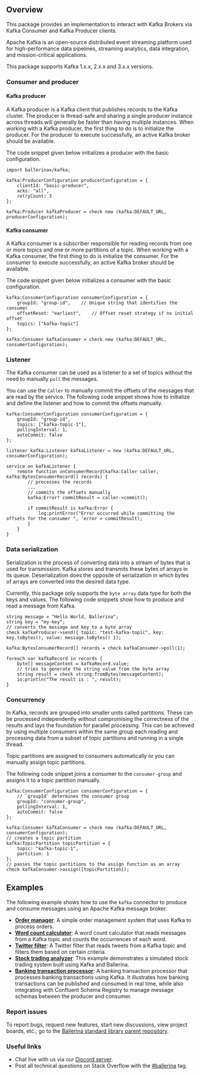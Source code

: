 ## Overview

This package provides an implementation to interact with Kafka Brokers via Kafka Consumer and Kafka Producer clients.

Apache Kafka is an open-source distributed event streaming platform used for high-performance data pipelines, streaming analytics, data integration, and mission-critical applications.

This package supports Kafka 1.x.x, 2.x.x and 3.x.x versions.

### Consumer and producer

#### Kafka producer

A Kafka producer is a Kafka client that publishes records to the Kafka cluster. The producer is thread-safe and sharing a single producer instance across threads will generally be faster than having multiple instances. When working with a Kafka producer, the first thing to do is to initialize the producer.
For the producer to execute successfully, an active Kafka broker should be available.

The code snippet given below initializes a producer with the basic configuration.

```ballerina
import ballerinax/kafka;

kafka:ProducerConfiguration producerConfiguration = {
    clientId: "basic-producer",
    acks: "all",
    retryCount: 3
};

kafka:Producer kafkaProducer = check new (kafka:DEFAULT_URL, producerConfiguration);
```

#### Kafka consumer

A Kafka consumer is a subscriber responsible for reading records from one or more topics and one or more partitions of a topic. When working with a Kafka consumer, the first thing to do is initialize the consumer.
For the consumer to execute successfully, an active Kafka broker should be available.

The code snippet given below initializes a consumer with the basic configuration.

```ballerina
kafka:ConsumerConfiguration consumerConfiguration = {
    groupId: "group-id",    // Unique string that identifies the consumer
    offsetReset: "earliest",    // Offset reset strategy if no initial offset
    topics: ["kafka-topic"]
};

kafka:Consumer kafkaConsumer = check new (kafka:DEFAULT_URL, consumerConfiguration);
```

### Listener
The Kafka consumer can be used as a listener to a set of topics without the need to manually `poll` the messages.

You can use the `Caller` to manually commit the offsets of the messages that are read by the service. The following code snippet shows how to initialize and define the listener and how to commit the offsets manually.

```ballerina
kafka:ConsumerConfiguration consumerConfiguration = {
    groupId: "group-id",
    topics: ["kafka-topic-1"],
    pollingInterval: 1,
    autoCommit: false
};

listener kafka:Listener kafkaListener = new (kafka:DEFAULT_URL, consumerConfiguration);

service on kafkaListener {
    remote function onConsumerRecord(kafka:Caller caller, kafka:BytesConsumerRecord[] records) {
        // processes the records
        ...
        // commits the offsets manually
        kafka:Error? commitResult = caller->commit();

        if commitResult is kafka:Error {
            log:printError("Error occurred while committing the offsets for the consumer ", 'error = commitResult);
        }
    }
}
```

### Data serialization

Serialization is the process of converting data into a stream of bytes that is used for transmission. Kafka
stores and transmits these bytes of arrays in its queue. Deserialization does the opposite of serialization
in which bytes of arrays are converted into the desired data type.

Currently, this package only supports the `byte array` data type for both the keys and values. The following code snippets
show how to produce and read a message from Kafka.

```ballerina
string message = "Hello World, Ballerina";
string key = "my-key";
// converts the message and key to a byte array
check kafkaProducer->send({ topic: "test-kafka-topic", key: key.toBytes(), value: message.toBytes() });
```

```ballerina
kafka:BytesConsumerRecord[] records = check kafkaConsumer->poll(1);

foreach var kafkaRecord in records {
    byte[] messageContent = kafkaRecord.value;
    // tries to generate the string value from the byte array
    string result = check string:fromBytes(messageContent);
    io:println("The result is : ", result);
}
```

### Concurrency

In Kafka, records are grouped into smaller units called partitions. These can be processed independently without
compromising the correctness of the results and lays the foundation for parallel processing. This can be achieved by
using multiple consumers within the same group each reading and processing data from a subset of topic partitions and
running in a single thread.

Topic partitions are assigned to consumers automatically or you can manually assign topic partitions.

The following code snippet joins a consumer to the `consumer-group` and assigns it to a topic partition manually.

```ballerina
kafka:ConsumerConfiguration consumerConfiguration = {
    // `groupId` determines the consumer group
    groupId: "consumer-group",
    pollingInterval: 1,
    autoCommit: false
};

kafka:Consumer kafkaConsumer = check new (kafka:DEFAULT_URL, consumerConfiguration);
// creates a topic partition
kafka:TopicPartition topicPartition = {
    topic: "kafka-topic-1",
    partition: 1
};
// passes the topic partitions to the assign function as an array
check kafkaConsumer->assign([topicPartition]);
```

## Examples

The following example shows how to use the `kafka` connector to produce and consume messages using an Apache Kafka message broker.

- [**Order manager**](https://github.com/ballerina-platform/module-ballerinax-kafka/tree/master/examples/order-manager): A simple order management system that uses Kafka to process orders.
- [**Word count calculator**](https://github.com/ballerina-platform/module-ballerinax-kafka/tree/master/examples/secured-word-count-calculator): A word count calculator that reads messages from a Kafka topic and counts the occurrences of each word.
- [**Twitter filter**](https://github.com/ballerina-platform/module-ballerinax-kafka/tree/master/examples/twitter-filter): A Twitter filter that reads tweets from a Kafka topic and filters them based on certain criteria.
- [**Stock trading analyzer**](https://github.com/ballerina-platform/module-ballerinax-kafka/tree/master/examples/stock-trading-analyzer): This example demonstrates a simulated stock trading system built using Kafka and Ballerina.
- [**Banking transaction processor**](https://github.com/ballerina-platform/module-ballerinax-kafka/tree/master/examples/banking-transaction-system): A banking transaction processor that processes banking transactions using Kafka. It illustrates how banking transactions can be published and consumed in real time, while also integrating with Confluent Schema Registry to manage message schemas between the producer and consumer.


### Report issues

To report bugs, request new features, start new discussions, view project boards, etc., go to the [Ballerina standard library parent repository](https://github.com/ballerina-platform/ballerina-standard-library).

### Useful links

- Chat live with us via our [Discord server](https://discord.gg/ballerinalang).
- Post all technical questions on Stack Overflow with the [#ballerina](https://stackoverflow.com/questions/tagged/ballerina) tag.

